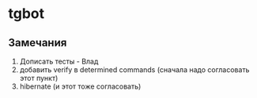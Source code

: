 # tgbot
## Замечания
1. Дописать тесты - Влад
5. добавить verify в determined commands (сначала надо согласовать этот пункт)
7. hibernate (и этот тоже согласовать)
